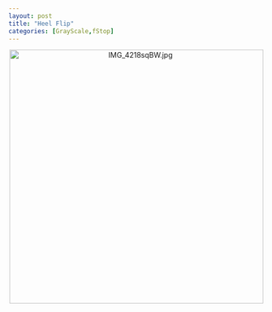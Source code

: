 ```yaml
---
layout: post
title: "Heel Flip"
categories: [GrayScale,fStop]
---
```

<center><img alt="IMG_4218sqBW.jpg" src="http://www.botzilla.com/blog/pix2007/IMG_4218sqBW.jpg" width="500" height="500" border="0" /></center>


<!--more-->

